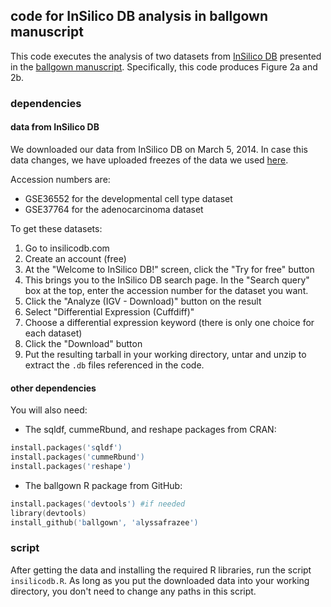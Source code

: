 ## code for InSilico DB analysis in ballgown manuscript

This code executes the analysis of two datasets from [InSilico DB](https://insilicodb.com/) presented in the [ballgown manuscript](http://biorxiv.org/content/early/2014/03/30/003665). Specifically, this code produces Figure 2a and 2b.

### dependencies

#### data from InSilico DB

We downloaded our data from InSilico DB on March 5, 2014. In case this data changes, we have uploaded freezes of the data we used [here](). 

Accession numbers are:
* GSE36552 for the developmental cell type dataset
* GSE37764 for the adenocarcinoma dataset

To get these datasets:  
1. Go to insilicodb.com
2. Create an account (free)
3. At the "Welcome to InSilico DB!" screen, click the "Try for free" button
4. This brings you to the InSilico DB search page. In the "Search query" box at the top, enter the accession number for the dataset you want.
5. Click the "Analyze (IGV - Download)" button on the result
6. Select "Differential Expression (Cuffdiff)"
7. Choose a differential expression keyword (there is only one choice for each dataset)
8. Click the "Download" button
9. Put the resulting tarball in your working directory, untar and unzip to extract the `.db` files referenced in the code.

#### other dependencies
You will also need:  
* The sqldf, cummeRbund, and reshape packages from CRAN:
```S
install.packages('sqldf')
install.packages('cummeRbund')
install.packages('reshape')
```
* The ballgown R package from GitHub:
```S
install.packages('devtools') #if needed
library(devtools)
install_github('ballgown', 'alyssafrazee')
```

### script
After getting the data and installing the required R libraries, run the script `insilicodb.R`. As long as you put the downloaded data into your working directory, you don't need to change any paths in this script.

